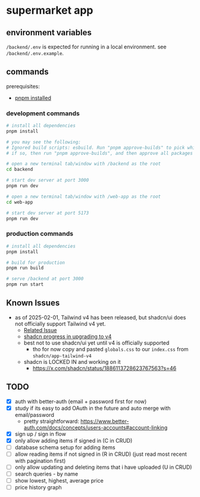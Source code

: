 # supermarket app

## environment variables

`/backend/.env` is expected for running in a local environment. see `/backend/.env.example`.

## commands

prerequisites: 
- [pnpm installed](https://pnpm.io/installation)

### development commands

```bash
# install all dependencies
pnpm install

# you may see the following:
# Ignored build scripts: esbuild. Run "pnpm approve-builds" to pick which dependencies should be allowed to run scripts.
# if so, then run "pnpm approve-builds", and then approve all packages to build
```

```bash
# open a new terminal tab/window with /backend as the root
cd backend

# start dev server at port 3000
pnpm run dev
```

```bash
# open a new terminal tab/window with /web-app as the root
cd web-app

# start dev server at port 5173
pnpm run dev
```

### production commands

```bash
# install all dependencies
pnpm install

# build for production
pnpm run build

# serve /backend at port 3000
pnpm run start
```

## Known Issues
- as of 2025-02-01, Tailwind v4 has been released, but shadcn/ui does not officially support Tailwind v4 yet.
    - [Related Issue](https://github.com/shadcn-ui/ui/discussions/2996)
    - [shadcn progress in upgrading to v4](https://github.com/shadcn/app-tailwind-v4)
    - best not to use shadcn/ui yet until v4 is officially supported
        - tho for now copy and pasted `globals.css` to our `index.css` from `shadcn/app-tailwind-v4`
    - shadcn is LOCKED IN and working on it
        - https://x.com/shadcn/status/1886113728623767563?s=46

## TODO

- [x] auth with better-auth (email + password first for now)
- [x] study if its easy to add OAuth in the future and auto merge with email/password
    - pretty straightforward: https://www.better-auth.com/docs/concepts/users-accounts#account-linking
- [x] sign up / sign in flow
- [x] only allow adding items if signed in (C in CRUD)
- [ ] database schema setup for adding items
- [ ] allow reading items if not signed in (R in CRUD) (just read most recent with pagination first)
- [ ] only allow updating and deleting items that i have uploaded (U in CRUD)
- [ ] search queries - by name
- [ ] show lowest, highest, average price
- [ ] price history graph